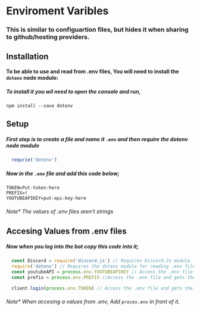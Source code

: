 # Enviroment Varibles

### This is similar to configuartion files, but hides it when sharing to github/hosting providers.

## Installation

#### To be able to use and read from .env files, You will need to install the `dotenv` node module:
##### To install it you wil need to open the console and run,

```npm install --save dotenv```

## Setup

##### First step is to create a file and name it `.env` and then require the dotenv node module
```javascript
  requrie('dotenv')
```

##### Now in the `.env` file and add this code below;
```
TOKEN=Put-token-here
PREFIX=!
YOUTUBEAPIKEY=put-api-key-here
```
###### Note* The values of .env files aren't strings

## Accesing Values from .env files

##### Now when you log into the bot copy this code into it;
```javascript 
  const Discord = require('discord.js') // Requires Discord.Js module
  require('dotenv') // Requires the dotenv module for reading .env files
  const youtubeAPI = process.env.YOUTUBEAPIKEY // Access the .env file and gets the value of YOUTUBEAPIKEY
  const prefix = process.env.PREFIX //Access the .env file and gets the value of PREFIX

  client.login(process.env.TOKEN) // Access the .env file and gets the value of TOKEN
```

###### Note* When accesing a values from .env, Add `proces.env` in front of it.



